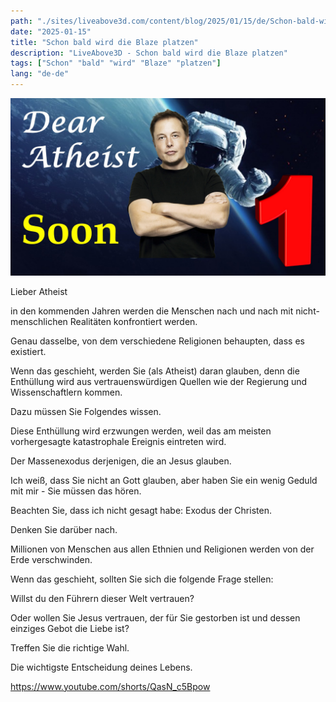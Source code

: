 ```yaml
---
path: "./sites/liveabove3d.com/content/blog/2025/01/15/de/Schon-bald-wird-die-Blaze-platzen.md"
date: "2025-01-15"
title: "Schon bald wird die Blaze platzen"
description: "LiveAbove3D - Schon bald wird die Blaze platzen"
tags: ["Schon" "bald" "wird" "Blaze" "platzen"]
lang: "de-de"
---
```


![Video cover image](../cover.jpg)

Lieber Atheist

in den kommenden Jahren werden die Menschen nach und nach mit nicht-menschlichen Realitäten konfrontiert werden.

Genau dasselbe, von dem verschiedene Religionen behaupten, dass es existiert.

Wenn das geschieht, werden Sie (als Atheist) daran glauben, denn die Enthüllung wird aus vertrauenswürdigen Quellen wie der Regierung und Wissenschaftlern kommen.

Dazu müssen Sie Folgendes wissen.

Diese Enthüllung wird erzwungen werden, weil das am meisten vorhergesagte katastrophale Ereignis eintreten wird.

Der Massenexodus derjenigen, die an Jesus glauben.

Ich weiß, dass Sie nicht an Gott glauben, aber haben Sie ein wenig Geduld mit mir - Sie müssen das hören.

Beachten Sie, dass ich nicht gesagt habe: Exodus der Christen.

Denken Sie darüber nach.

Millionen von Menschen aus allen Ethnien und Religionen werden von der Erde verschwinden.

Wenn das geschieht, sollten Sie sich die folgende Frage stellen:

Willst du den Führern dieser Welt vertrauen?

Oder wollen Sie Jesus vertrauen, der für Sie gestorben ist und dessen einziges Gebot die Liebe ist?

Treffen Sie die richtige Wahl.

Die wichtigste Entscheidung deines Lebens.

https://www.youtube.com/shorts/QasN_c5Bpow
